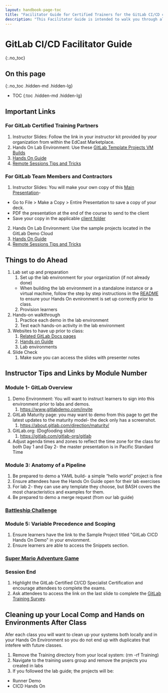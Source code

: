 ```yaml
---
layout: handbook-page-toc
title: "Facilitator Guide for Certified Trainers for the GitLab CI/CD course"
description: "This Facilitator Guide is intended to walk you through all important links, preparation items, and after class items for our GitLab CI/CD course."
---
```

# GitLab CI/CD Facilitator Guide 
{:.no_toc}

## On this page
{:.no_toc .hidden-md .hidden-lg}

- TOC
{:toc .hidden-md .hidden-lg}

## Important Links

### For GitLab Certified Training Partners

1. Instructor Slides: Follow the link in your instructor kit provided by your organization from within the EdCast Marketplace.
2. Hands On Lab Environment: Use these [GitLab Template Projects VM Builds](https://gitlab.com/gitlab-com/customer-success/professional-services-group/partner-training-template-projects/gitlab-cicd-hands-on-demo)
3. [Hands On Guide](https://about.gitlab.com/handbook/customer-success/professional-services-engineering/education-services/gitlabcicdhandson.html)
4. [Remote Sessions Tips and Tricks](https://about.gitlab.com/handbook/customer-success/professional-services-engineering/remote-training-tips/)

### For GitLab Team Members and Contractors

1. Instructor Slides: You will make your own copy of this [Main Presentation](https://docs.google.com/presentation/d/1Eb7m7cGFrmMDfaHF3TRWLqhgSxZpYxl0RzA8DHWIcDU/edit?usp=sharing)-
  - Go to File > Make a Copy > Entire Presentation to save a copy of your deck.
  - PDF the presentation at the end of the course to send to the client
  - Save  your copy in the applicable [client folder](https://drive.google.com/drive/u/0/folders/1ozPKiAlUzbKwpkscaYVTp9PVoi9hWm4U)
2. Hands On Lab Environment: Use the sample projects located in the GitLab Demo Cloud
3. [Hands On Guide](https://about.gitlab.com/handbook/customer-success/professional-services-engineering/education-services/gitlabcicdhandson.html)
4. [Remote Sessions Tips and Tricks](https://about.gitlab.com/handbook/customer-success/professional-services-engineering/remote-training-tips/)

## Things to do Ahead

1. Lab set up and preparation
   1. Set up the lab environment for your organization (if not already done)
     - When building the lab environment in a standalone instance or a virtual machine, follow the step by step instructions in the [README](https://gitlab.com/gitlab-com/customer-success/professional-services-group/partner-training-template-projects/gitlab-cicd-hands-on-demo/-/blob/master/README.md) to ensure your Hands On evnironment is set up correctly prior to class.
   2. Provision learners
2. Hands-on walkthrough
   1. Practice each demo in the lab environment
   2. Test each hands-on activity in the lab environment
3. Websites to have up prior to class:
    1. [Related GitLab Docs pages](https://docs.gitlab.com/ee/gitlab-basics/)
    2. [Hands on Guide](https://about.gitlab.com/handbook/customer-success/professional-services-engineering/education-services/gitlabcicdhandson.html)
    3. Lab environments
4. Slide Check
    1. Make sure you can access the slides with presenter notes

## Instructor Tips and Links by Module Number 

### Module 1- GitLab Overview
1. Demo Environment: You will want to instruct learners to sign into this environment prior to labs and demos.
   1. https://www.gitlabdemo.com/invite
1. GitLab Maturity page: you may want to demo from this page to get the latest updates to the maturity model- the deck only has a screenshot.
   1. <https://about.gitlab.com/direction/maturity/>
1. GitLab.org: (Dogfooding slide)
   1. <https://gitlab.com/gitlab-org/gitlab>
1. Adjust agenda times and zones to reflect the time zone for the class for both Day 1 and Day 2- the master presentation is in Pacific Standard Time

### Module 3: Anatomy of a Pipeline

1. Be prepared to demo a YAML build- a simple “hello world” project is fine
1. Ensure attendees have the Hands On Guide open for their lab exercises
1. For lab 2- they can use any template they choose, but BASH covers the most characteristics and examples for them.
1. Be prepared to demo a merge request (from our lab guide)

### [Battleship Challenge](https://gitlabtrainingcontent.s3-us-west-2.amazonaws.com/Battleship+CICD+Challenge+-+Storyline+output/story.html)

### Module 5: Variable Precedence and Scoping

1. Ensure learners have the link to the Sample Project titled "GitLab CICD Hands On Demo" in your envionment.
1. Ensure learners are able to access the Snippets section. 

### [Super Mario Adventure Game](https://gitlabtrainingcontent.s3-us-west-2.amazonaws.com/Super+Mario+Adventure+-+Storyline+output/story.html)

### Session End

1. Highlight the GitLab Certified CI/CD Specialist Certification and encourage attendees to complete the exams.
2. Ask attendees to access the link on the last slide to complete the [GitLab Training Survey](https://www.surveymonkey.com/r/proservtraining). 


## Cleaning up your Local Comp and Hands on Environments After Class

Afer each class you will want to clean up your systems both locally and in your Hands On Environment so you do not end up with duplicates that intefere with future classes.

1. Remove the Training directory from your local system:  (rm -rf Training)
1. Navigate to the training users group and remove the projects you created in labs
1. If you followed the lab guide; the projects will be:
- Runner Demo
- CICD Hands On
